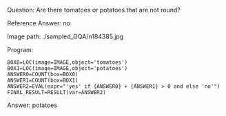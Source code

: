 Question: Are there tomatoes or potatoes that are not round?

Reference Answer: no

Image path: ./sampled_GQA/n184385.jpg

Program:

```
BOX0=LOC(image=IMAGE,object='tomatoes')
BOX1=LOC(image=IMAGE,object='potatoes')
ANSWER0=COUNT(box=BOX0)
ANSWER1=COUNT(box=BOX1)
ANSWER2=EVAL(expr="'yes' if {ANSWER0} + {ANSWER1} > 0 and else 'no'")
FINAL_RESULT=RESULT(var=ANSWER2)
```
Answer: potatoes

